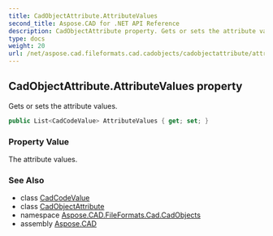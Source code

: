 ```yaml
---
title: CadObjectAttribute.AttributeValues
second_title: Aspose.CAD for .NET API Reference
description: CadObjectAttribute property. Gets or sets the attribute values
type: docs
weight: 20
url: /net/aspose.cad.fileformats.cad.cadobjects/cadobjectattribute/attributevalues/
---
```

## CadObjectAttribute.AttributeValues property

Gets or sets the attribute values.

```csharp
public List<CadCodeValue> AttributeValues { get; set; }
```

### Property Value

The attribute values.

### See Also

* class [CadCodeValue](../../../aspose.cad.fileformats.cad/cadcodevalue/)
* class [CadObjectAttribute](../)
* namespace [Aspose.CAD.FileFormats.Cad.CadObjects](../../cadobjectattribute/)
* assembly [Aspose.CAD](../../../)


